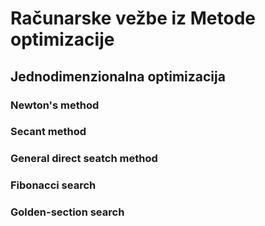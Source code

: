 # Računarske vežbe iz Metode optimizacije

## Jednodimenzionalna optimizacija

### Newton's method

### Secant method

### General direct seatch method

### Fibonacci search

### Golden-section search
